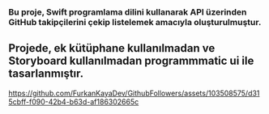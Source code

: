 ### Bu proje, Swift programlama dilini kullanarak API üzerinden GitHub takipçilerini çekip listelemek amacıyla oluşturulmuştur. 
## Projede, ek kütüphane kullanılmadan ve Storyboard kullanılmadan programmmatic ui ile tasarlanmıştır.


https://github.com/FurkanKayaDev/GithubFollowers/assets/103508575/d315cbff-f090-42b4-b63d-af186302665c

